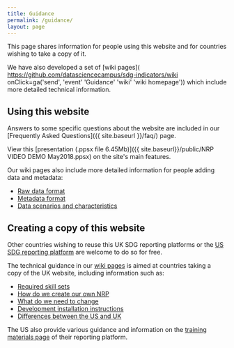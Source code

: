 ```yaml
---
title: Guidance
permalink: /guidance/
layout: page
---
```


This page shares information for people using this website and for countries wishing to take a copy of it.

We have also developed a set of [wiki pages]( https://github.com/datasciencecampus/sdg-indicators/wiki onClick=ga('send', 'event' 'Guidance' 'wiki' 'wiki homepage')) which include more detailed technical information.

## Using this website
Answers to some specific questions about the website are included in our [Frequently Asked Questions]({{ site.baseurl }}/faq/) page.

View this [presentation (.ppsx file 6.45Mb)]({{ site.baseurl}}/public/NRP VIDEO DEMO May2018.ppsx) on the site's main features.

Our wiki pages also include more detailed information for people adding data and metadata:
- [Raw data format]( https://github.com/datasciencecampus/sdg-indicators/wiki/Raw-data-format)
-	[Metadata format](https://github.com/datasciencecampus/sdg-indicators/wiki/Metadata-format)
- [Data scenarios and characteristics](https://github.com/datasciencecampus/sdg-indicators/wiki/Data-scenarios-and-characteristics)

## Creating a copy of this website
Other countries wishing to reuse this UK SDG reporting platforms or the [US SDG reporting platform](https://sdg.data.gov/) are welcome to do so for free.

The technical guidance in our [wiki pages]( https://github.com/datasciencecampus/sdg-indicators/wiki) is aimed at countries taking a copy of the UK website, including information such as:
-	[Required skill sets](https://github.com/datasciencecampus/sdg-indicators/wiki/Required-skill-sets)
-	[How do we create our own NRP](https://github.com/datasciencecampus/sdg-indicators/wiki/How-do-we-create-our-own-NRP)
-	[What do we need to change]( https://github.com/datasciencecampus/sdg-indicators/wiki/What-do-we-need-to-change)
-	[Development installation instructions](https://github.com/datasciencecampus/sdg-indicators/wiki/Development-installation-instructions)
-	[Differences between the US and UK]( https://github.com/datasciencecampus/sdg-indicators/wiki/Differences-between-the-US-and-UK-NRPs)

The US also provide various guidance and information on the [training materials page]( https://gsa.github.io/sdg-indicators/training/) of their reporting platform.
